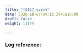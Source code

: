 ```yaml
---
title: "f0117_vvvvv"
date: 2020-10-07T00:11:39+1010:00
draft: false
weight: 11174

---
```


### Log reference: <no value>

```
